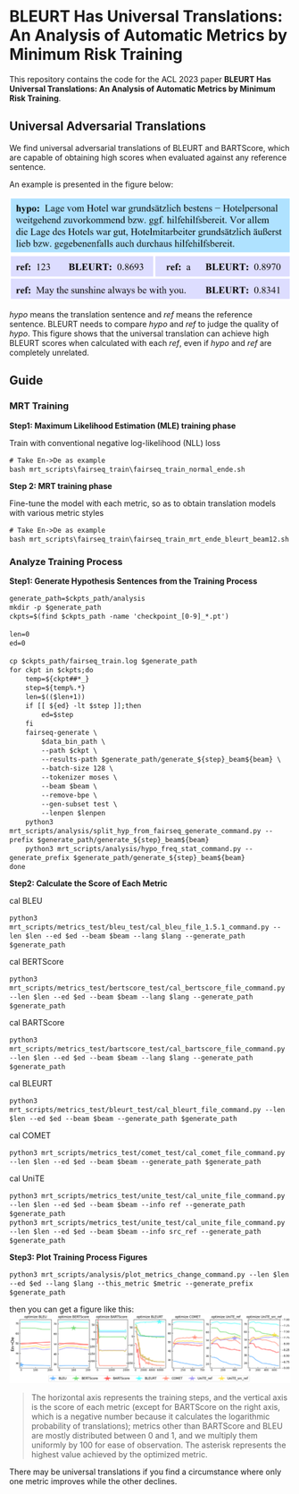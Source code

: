 # BLEURT Has Universal Translations: An Analysis of Automatic Metrics by Minimum Risk Training

This repository contains the code for the ACL 2023 paper **BLEURT Has Universal Translations: An Analysis of Automatic Metrics by Minimum Risk Training**.
 

## Universal Adversarial Translations
We find universal adversarial translations of BLEURT and BARTScore, which are capable of obtaining high scores when evaluated against any reference sentence.

An example is presented in the figure below:

![bleurt_universal_translation_example-w50](figures/bleurt_universal_translation_example.png "bleurt_universal_translation_example")

$hypo$ means the translation sentence and $ref$ means the reference sentence. BLEURT needs to compare $hypo$ and $ref$ to judge the quality of $hypo$. This figure shows that the universal translation can achieve high BLEURT scores when calculated with each $ref$, even if $hypo$ and $ref$ are completely unrelated.


## Guide
### MRT Training
**Step1: Maximum Likelihood Estimation (MLE) training phase**

Train with conventional negative log-likelihood (NLL) loss

```
# Take En->De as example
bash mrt_scripts\fairseq_train\fairseq_train_normal_ende.sh
```

**Step 2:  MRT training phase**

Fine-tune the model with each metric, so as to obtain translation models with various metric styles

```
# Take En->De as example
bash mrt_scripts\fairseq_train\fairseq_train_mrt_ende_bleurt_beam12.sh
```

### Analyze Training Process
**Step1: Generate Hypothesis Sentences from the Training Process**
```
generate_path=$ckpts_path/analysis
mkdir -p $generate_path
ckpts=$(find $ckpts_path -name 'checkpoint_[0-9]_*.pt')

len=0
ed=0

cp $ckpts_path/fairseq_train.log $generate_path
for ckpt in $ckpts;do
    temp=${ckpt##*_}
    step=${temp%.*}
    len=$(($len+1))
    if [[ ${ed} -lt $step ]];then 
        ed=$step
    fi
    fairseq-generate \
        $data_bin_path \
        --path $ckpt \
        --results-path $generate_path/generate_${step}_beam${beam} \
        --batch-size 128 \
        --tokenizer moses \
        --beam $beam \
        --remove-bpe \
        --gen-subset test \
        --lenpen $lenpen
    python3 mrt_scripts/analysis/split_hyp_from_fairseq_generate_command.py --prefix $generate_path/generate_${step}_beam${beam}
    python3 mrt_scripts/analysis/hypo_freq_stat_command.py --generate_prefix $generate_path/generate_${step}_beam${beam}
done
```

**Step2: Calculate the Score of Each Metric**

cal BLEU
```
python3 mrt_scripts/metrics_test/bleu_test/cal_bleu_file_1.5.1_command.py --len $len --ed $ed --beam $beam --lang $lang --generate_path $generate_path
```

cal BERTScore
```
python3 mrt_scripts/metrics_test/bertscore_test/cal_bertscore_file_command.py --len $len --ed $ed --beam $beam --lang $lang --generate_path $generate_path
```

cal BARTScore
```
python3 mrt_scripts/metrics_test/bartscore_test/cal_bartscore_file_command.py --len $len --ed $ed --beam $beam --lang $lang --generate_path $generate_path
```

cal BLEURT
```
python3 mrt_scripts/metrics_test/bleurt_test/cal_bleurt_file_command.py --len $len --ed $ed --beam $beam --generate_path $generate_path
```

cal COMET
```
python3 mrt_scripts/metrics_test/comet_test/cal_comet_file_command.py --len $len --ed $ed --beam $beam --generate_path $generate_path
```

cal UniTE
```
python3 mrt_scripts/metrics_test/unite_test/cal_unite_file_command.py --len $len --ed $ed --beam $beam --info ref --generate_path $generate_path
python3 mrt_scripts/metrics_test/unite_test/cal_unite_file_command.py --len $len --ed $ed --beam $beam --info src_ref --generate_path $generate_path
```

**Step3: Plot Training Process Figures**
```
python3 mrt_scripts/analysis/plot_metrics_change_command.py --len $len --ed $ed --lang $lang --this_metric $metric --generate_prefix $generate_path
```
then you can get a figure like this:
![mrt_plot_metrics_en2de](figures/mrt_plot_metrics_en2de.png "mrt_plot_metrics_en2de")
> The horizontal axis represents the training steps, and the vertical axis is the score of each metric  (except for BARTScore on the right axis, which is a negative number because it calculates the logarithmic probability of translations); metrics other than BARTScore and BLEU are mostly distributed between 0 and 1, and we multiply them uniformly by 100 for ease of observation. The asterisk represents the highest value achieved by the optimized metric.

There may be universal translations if you find a circumstance where only one metric improves while the other declines.